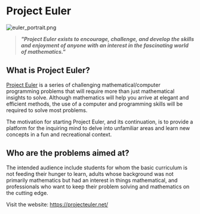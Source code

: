 # Project Euler

![euler_portrait.png](https://raw.githubusercontent.com/elmoallistair/project-euler/main/euler_portrait.png)

> ***"Project Euler exists to encourage, challenge, and develop the skills and enjoyment of anyone with an interest in the fascinating world of mathematics."***

## What is Project Euler?

[Project Euler](https://projecteuler.net/) is a series of challenging mathematical/computer programming problems that will require more than just mathematical insights to solve. Although mathematics will help you arrive at elegant and efficient methods, the use of a computer and programming skills will be required to solve most problems.

The motivation for starting Project Euler, and its continuation, is to provide a platform for the inquiring mind to delve into unfamiliar areas and learn new concepts in a fun and recreational context.

## Who are the problems aimed at?

The intended audience include students for whom the basic curriculum is not feeding their hunger to learn, adults whose background was not primarily mathematics but had an interest in things mathematical, and professionals who want to keep their problem solving and mathematics on the cutting edge.

Visit the website: https://projecteuler.net/

